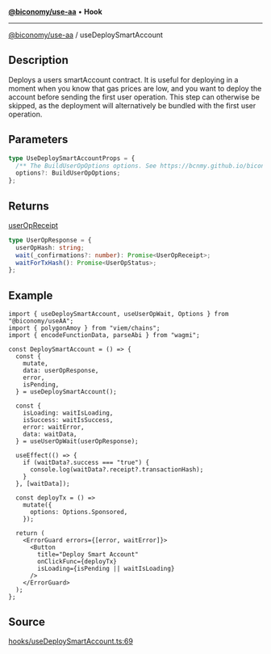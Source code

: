 [**@biconomy/use-aa**](./index.md) • **Hook**

---

[@biconomy/use-aa](./index.md) / useDeploySmartAccount

## Description

Deploys a users smartAccount contract. It is useful for deploying in a moment when you know that gas prices are low, and you want to deploy the account before sending the first user operation. This step can otherwise be skipped, as the deployment will alternatively be bundled with the first user operation.

## Parameters

```ts
type UseDeploySmartAccountProps = {
  /** The BuildUserOpOptions options. See https://bcnmy.github.io/biconomy-client-sdk/types/BuildUserOpOptions.html for further detail */
  options?: BuildUserOpOptions;
};
```

## Returns

[userOpReceipt](../../Bundler/api/get-useroperation-receipt#response)

```ts
type UserOpResponse = {
  userOpHash: string;
  wait(_confirmations?: number): Promise<UserOpReceipt>;
  waitForTxHash(): Promise<UserOpStatus>;
};
```

## Example

```tsx
import { useDeploySmartAccount, useUserOpWait, Options } from "@biconomy/useAA";
import { polygonAmoy } from "viem/chains";
import { encodeFunctionData, parseAbi } from "wagmi";

const DeploySmartAccount = () => {
  const {
    mutate,
    data: userOpResponse,
    error,
    isPending,
  } = useDeploySmartAccount();

  const {
    isLoading: waitIsLoading,
    isSuccess: waitIsSuccess,
    error: waitError,
    data: waitData,
  } = useUserOpWait(userOpResponse);

  useEffect(() => {
    if (waitData?.success === "true") {
      console.log(waitData?.receipt?.transactionHash);
    }
  }, [waitData]);

  const deployTx = () =>
    mutate({
      options: Options.Sponsored,
    });

  return (
    <ErrorGuard errors={[error, waitError]}>
      <Button
        title="Deploy Smart Account"
        onClickFunc={deployTx}
        isLoading={isPending || waitIsLoading}
      />
    </ErrorGuard>
  );
};
```

## Source

[hooks/useDeploySmartAccount.ts:69](https://github.com/bcnmy/useAA/blob/main/src/hooks/useDeploySmartAccount.ts#L69)

